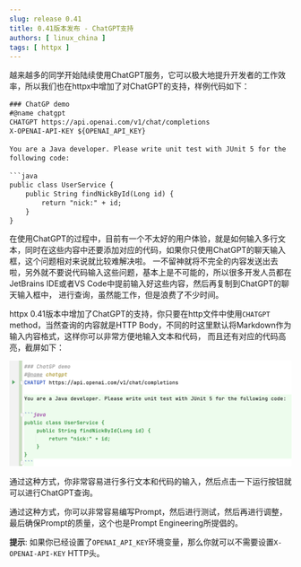 ```yaml
---
slug: release 0.41
title: 0.41版本发布 - ChatGPT支持
authors: [ linux_china ]
tags: [ httpx ]
---
```


越来越多的同学开始陆续使用ChatGPT服务，它可以极大地提升开发者的工作效率，所以我们也在httpx中增加了对ChatGPT的支持，样例代码如下：

```
### ChatGP demo
#@name chatgpt
CHATGPT https://api.openai.com/v1/chat/completions
X-OPENAI-API-KEY ${OPENAI_API_KEY}

You are a Java developer. Please write unit test with JUnit 5 for the following code:

```java
public class UserService {
    public String findNickById(Long id) {
        return "nick:" + id;
    }
}
```

在使用ChatGPT的过程中，目前有一个不太好的用户体验，就是如何输入多行文本，同时在这些内容中还要添加对应的代码，如果你只使用ChatGPT的聊天输入框，这个问题相对来说就比较难解决啦。
一不留神就将不完全的内容发送出去啦，另外就不要说代码输入这些问题，基本上是不可能的，所以很多开发人员都在JetBrains IDE或者VS Code中提前输入好这些内容，然后再复制到ChatGPT的聊天输入框中，
进行查询，虽然能工作，但是浪费了不少时间。

httpx 0.41版本中增加了ChatGPT的支持，你只要在http文件中使用`CHATGPT` method，当然查询的内容就是HTTP Body，不同的时这里默认将Markdown作为输入内容格式，这样你可以非常方便地输入文本和代码，
而且还有对应的代码高亮，截屏如下：

![ChatGPT](../static/img/blog/chatgpt.png)

通过这种方式，你非常容易进行多行文本和代码的输入，然后点击一下运行按钮就可以进行ChatGPT查询。 

通过这种方式，你可以非常容易编写Prompt，然后进行测试，然后再进行调整，最后确保Prompt的质量，这个也是Prompt Engineering所提倡的。

**提示**: 如果你已经设置了`OPENAI_API_KEY`环境变量，那么你就可以不需要设置`X-OPENAI-API-KEY` HTTP头。


